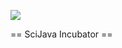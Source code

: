 [![](https://travis-ci.com/scijava/incubator.svg?branch=master)](https://travis-ci.com/scijava/incubator)

== SciJava Incubator ==
